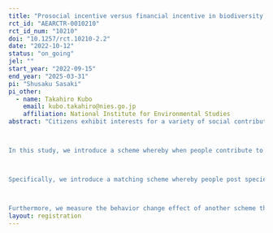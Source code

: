 ```yaml
---
title: "Prosocial incentive versus financial incentive in biodiversity conservation: A field experiment"
rct_id: "AEARCTR-0010210"
rct_id_num: "10210"
doi: "10.1257/rct.10210-2.2"
date: "2022-10-12"
status: "on_going"
jel: ""
start_year: "2022-09-15"
end_year: "2025-03-31"
pi: "Shusaku Sasaki"
pi_other:
  - name: Takahiro Kubo
    email: kubo.takahiro@nies.go.jp
    affiliation: National Institute for Environmental Studies
abstract: "Citizens exhibit interests for a variety of social contribution activities, including biodiversity conservation ones. However, it is difficult for one citizen to participate in multiple activities with the same effort. There are both activities in which they want to directly participate and activities in which they would be satisfied to be indirectly involved.

In this study, we introduce a scheme whereby when people contribute to the activity in which they want to directly participate, another positive action also occurs in the social contribution activity in which they want to be indirectly involved. We experimentally test how much the scheme facilitates the former behavior.

Specifically, we introduce a matching scheme whereby people post species information on a smartphone app related to biodiversity conservation, and monetary donations are made to related activities (e.g., saving endangered species, etc.). We conduct a field experiment with the app users, measure the scheme’s effect on their posting behavior during implementation, and evaluate the lasting impact after the scheme is deactivated. To examine the significance of exposures to species under the pandemic, we also measure spillover effects on physical activities and mental health.

Furthermore, we measure the behavior change effect of another scheme that gives financial rewards for posting species information and investigate which charitable matching or reward matching has a greater behavior change effect. We also examine how the relative relationship depends on the app users’ attributes and perceptions."
layout: registration
---
```


